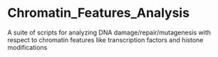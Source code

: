 # Chromatin_Features_Analysis
 A suite of scripts for analyzing DNA damage/repair/mutagenesis with respect to chromatin features like transcription factors and histone modifications
